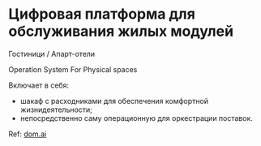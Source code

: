 # Цифровая платформа для обслуживания жилых модулей

Гостиници / Апарт-отели

Operation System For Physical spaces

Включает в себя:

- шакаф с расходниками для обеспечения комфортной жизнидеятельности;
- непосредственно саму операционную для оркестрации поставок.

Ref: [dom.ai](http://dom.ai)